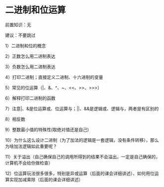 # 二进制和位运算

前置知识：无

建议：不要跳过

1）二进制和位的概念

2）正数怎么用二进制表达

3）负数怎么用二进制表达

4）打印二进制；直接定义二进制、十六进制的变量

5）常见的位运算（|、&、^、~、<<、>>、>>>）

6）解释打印二进制的函数

7）注意|、&是位运算或、位运算与；||、&&是逻辑或、逻辑与，两者是有区别的

8）相反数

9）整数最小值的特殊性(取绝对值还是自己)

10）为什么这么设计二进制（为了加法的逻辑是一套逻辑，没有条件转移），那么为啥加法逻辑如此重要呢？

11）关于溢出（自己确保自己的调用所得到的结果不会溢出，一定是自己确保的，计算机不会给你做检查）

12）位运算玩法很多很多，特别是异或运算（后面的课会详细讲述）、如何用位运算实现加减乘除（后面的课会详细讲述）

